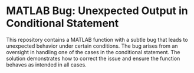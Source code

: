 # MATLAB Bug: Unexpected Output in Conditional Statement
This repository contains a MATLAB function with a subtle bug that leads to unexpected behavior under certain conditions. The bug arises from an oversight in handling one of the cases in the conditional statement. The solution demonstrates how to correct the issue and ensure the function behaves as intended in all cases. 